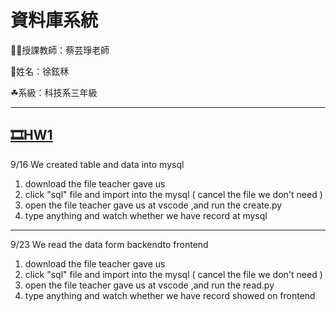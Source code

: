 # 資料庫系統

👩‍🏫授課教師：蔡芸琤老師

🐶姓名：徐鉉秝

☘系級：科技系三年級

---
## [:film_strip:HW1](https://youtu.be/JWTnehkAYF8)
9/16 We created table and data into mysql
1. download the file teacher gave us
2. click "sql" file and import into the mysql ( cancel the file we don't need )
3. open the file teacher gave us at vscode ,and run the create.py
4. type anything and watch whether we have record at mysql
---
9/23 We read the data form backendto frontend
1. download the file teacher gave us
2. click "sql" file and import into the mysql ( cancel the file we don't need )
3. open the file teacher gave us at vscode ,and run the read.py
4. type anything and watch whether we have record showed on frontend

